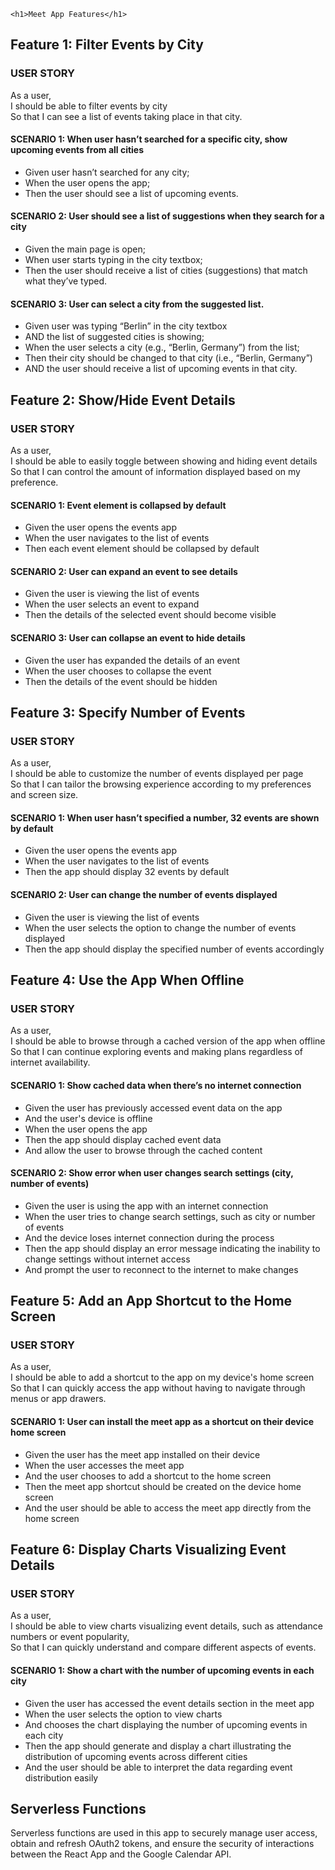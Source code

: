 
    <h1>Meet App Features</h1>


<h2>Feature 1: Filter Events by City</h2>
<h3>USER STORY</h3>
<p>As a user,<br>
I should be able to filter events by city<br>
So that I can see a list of events taking place in that city.</p>
<h4>SCENARIO 1: When user hasn’t searched for a specific city, show upcoming events from all cities</h4>
<ul>
    <li>Given user hasn’t searched for any city;</li>
    <li>When the user opens the app;</li>
    <li>Then the user should see a list of upcoming events.</li>
</ul>
<h4>SCENARIO 2: User should see a list of suggestions when they search for a city</h4>
<ul>
    <li>Given the main page is open;</li>
    <li>When user starts typing in the city textbox;</li>
    <li>Then the user should receive a list of cities (suggestions) that match what they’ve typed.</li>
</ul>
<h4>SCENARIO 3: User can select a city from the suggested list.</h4>
<ul>
    <li>Given user was typing “Berlin” in the city textbox</li>
    <li>AND the list of suggested cities is showing;</li>
    <li>When the user selects a city (e.g., “Berlin, Germany”) from the list;</li>
    <li>Then their city should be changed to that city (i.e., “Berlin, Germany”)</li>
    <li>AND the user should receive a list of upcoming events in that city.</li>
</ul>

<h2>Feature 2: Show/Hide Event Details</h2>
<h3>USER STORY</h3>
<p>As a user,<br>
I should be able to easily toggle between showing and hiding event details<br>
So that I can control the amount of information displayed based on my preference.</p>
<h4>SCENARIO 1: Event element is collapsed by default</h4>
<ul>
    <li>Given the user opens the events app</li>
    <li>When the user navigates to the list of events</li>
    <li>Then each event element should be collapsed by default</li>
</ul>
<h4>SCENARIO 2: User can expand an event to see details</h4>
<ul>
    <li>Given the user is viewing the list of events</li>
    <li>When the user selects an event to expand</li>
    <li>Then the details of the selected event should become visible</li>
</ul>
<h4>SCENARIO 3: User can collapse an event to hide details</h4>
<ul>
    <li>Given the user has expanded the details of an event</li>
    <li>When the user chooses to collapse the event</li>
    <li>Then the details of the event should be hidden</li>
</ul>

<h2>Feature 3: Specify Number of Events</h2>
<h3>USER STORY</h3>
<p>As a user,<br>
I should be able to customize the number of events displayed per page<br>
So that I can tailor the browsing experience according to my preferences and screen size.</p>
<h4>SCENARIO 1: When user hasn’t specified a number, 32 events are shown by default</h4>
<ul>
    <li>Given the user opens the events app</li>
    <li>When the user navigates to the list of events</li>
    <li>Then the app should display 32 events by default</li>
</ul>
<h4>SCENARIO 2: User can change the number of events displayed</h4>
<ul>
    <li>Given the user is viewing the list of events</li>
    <li>When the user selects the option to change the number of events displayed</li>
    <li>Then the app should display the specified number of events accordingly</li>
</ul>

<h2>Feature 4: Use the App When Offline</h2>
<h3>USER STORY</h3>
<p>As a user,<br>
I should be able to browse through a cached version of the app when offline<br>
So that I can continue exploring events and making plans regardless of internet availability.</p>
<h4>SCENARIO 1: Show cached data when there’s no internet connection</h4>
<ul>
    <li>Given the user has previously accessed event data on the app</li>
    <li>And the user's device is offline</li>
    <li>When the user opens the app</li>
    <li>Then the app should display cached event data</li>
    <li>And allow the user to browse through the cached content</li>
</ul>
<h4>SCENARIO 2: Show error when user changes search settings (city, number of events)</h4>
<ul>
    <li>Given the user is using the app with an internet connection</li>
    <li>When the user tries to change search settings, such as city or number of events</li>
    <li>And the device loses internet connection during the process</li>
    <li>Then the app should display an error message indicating the inability to change settings without internet access</li>
    <li>And prompt the user to reconnect to the internet to make changes</li>
</ul>

<h2>Feature 5: Add an App Shortcut to the Home Screen</h2>
<h3>USER STORY</h3>
<p>As a user,<br>
I should be able to add a shortcut to the app on my device's home screen<br>
So that I can quickly access the app without having to navigate through menus or app drawers.</p>
<h4>SCENARIO 1: User can install the meet app as a shortcut on their device home screen</h4>
<ul>
    <li>Given the user has the meet app installed on their device</li>
    <li>When the user accesses the meet app</li>
    <li>And the user chooses to add a shortcut to the home screen</li>
    <li>Then the meet app shortcut should be created on the device home screen</li>
    <li>And the user should be able to access the meet app directly from the home screen</li>
</ul>

<h2>Feature 6: Display Charts Visualizing Event Details</h2>
<h3>USER STORY</h3>
<p>As a user,<br>
I should be able to view charts visualizing event details, such as attendance numbers or event popularity,<br>
So that I can quickly understand and compare different aspects of events.</p>
<h4>SCENARIO 1: Show a chart with the number of upcoming events in each city</h4>
<ul>
    <li>Given the user has accessed the event details section in the meet app</li>
    <li>When the user selects the option to view charts</li>
    <li>And chooses the chart displaying the number of upcoming events in each city</li>
    <li>Then the app should generate and display a chart illustrating the distribution of upcoming events across different cities</li>
    <li>And the user should be able to interpret the data regarding event distribution easily</li>
</ul>

<h2>Serverless Functions</h2>
<p>Serverless functions are used in this app to securely manage user access, obtain and refresh OAuth2 tokens, and ensure the security of interactions between the React App and the Google Calendar API.
</body>
</html>
